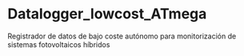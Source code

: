 # Datalogger_lowcost_ATmega
Registrador de datos de bajo coste autónomo para monitorización de sistemas fotovoltaicos híbridos
